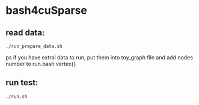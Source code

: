 # bash4cuSparse
## read data:
```
./run_prepare_data.sh 
```
ps if you have extral data to run, put them into toy_graph file and add nodes number to run.bash vertex{}


## run test:
```
./run.sh
```
